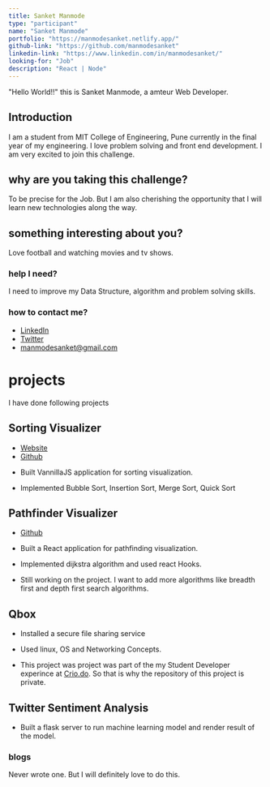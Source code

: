 ```yaml
---
title: Sanket Manmode
type: "participant"
name: "Sanket Manmode"
portfolio: "https://manmodesanket.netlify.app/"
github-link: "https://github.com/manmodesanket"
linkedin-link: "https://www.linkedin.com/in/manmodesanket/"
looking-for: "Job"
description: "React | Node"
---
```


"Hello World!!" this is Sanket Manmode, a amteur Web Developer.

## Introduction

I am a student from MIT College of Engineering, Pune currently in the final year of my engineering. I love problem solving and front end development. I am very excited to join this challenge.

## why are you taking this challenge?

To be precise for the Job. But I am also cherishing the opportunity that I will learn new technologies along the way.

## something interesting about you?

Love football and watching movies and tv shows.

### help I need?

I need to improve my Data Structure, algorithm and problem solving skills.

### how to contact me?

- [LinkedIn](https://www.linkedin.com/in/manmodesanket/)
- [Twitter](https://twitter.com/_manmodesanket)
- manmodesanket@gmail.com

# projects

I have done following projects

## Sorting Visualizer

- [Website](https://sortingvisualizer1.netlify.app/)
- [Github](https://github.com/manmodesanket/sorting-visualizer)

* Built VannillaJS application for sorting visualization.

* Implemented Bubble Sort, Insertion Sort, Merge Sort, Quick Sort

## Pathfinder Visualizer

- [Github](https://github.com/manmodesanket/pathfinder-visualizer)

- Built a React application for pathfinding visualization.

- Implemented dijkstra algorithm and used react Hooks.

- Still working on the project. I want to add more algorithms like breadth first and depth first search algorithms.

## Qbox

- Installed a secure file sharing service

- Used linux, OS and Networking Concepts.

- This project was project was part of the my Student Developer experince at [Crio.do](https://crio.do/). So that is why the repository of this project is private.

## Twitter Sentiment Analysis

- Built a flask server to run machine learning model and render result of the model.

### blogs

Never wrote one. But I will definitely love to do this.
